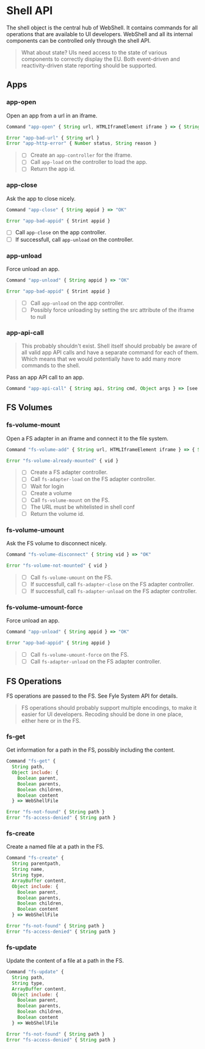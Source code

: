 # Shell API
The shell object is the central hub of WebShell. It contains commands for all operations that are available to UI developers. WebShell and all its internal components can be controlled only through the shell API. 

> What about state? UIs need access to the state of various components to correctly display the EU. Both event-driven and reactivity-driven state reporting should be supported.

## Apps

### app-open
Open an app from a url in an iframe.

````js
Command "app-open" { String url, HTMLIframeElement iframe } => { String appid }

Error "app-bad-url" { String url }
Error "app-http-error" { Number status, String reason }
````
> - [ ] Create an `app-controller` for the iframe.
> - [ ] Call `app-load` on the controller to load the app.
> - [ ] Return the app id.

### app-close
Ask the app to close nicely. 
````js
Command "app-close" { String appid } => "OK"

Error "app-bad-appid" { Strint appid } 
````
- [ ] Call `app-close` on the app controller.
- [ ] If successfull, call `app-unload` on the controller.

### app-unload
Force unload an app.
````js
Command "app-unload" { String appid } => "OK"

Error "app-bad-appid" { Strint appid }
````
> - [ ] Call `app-unload` on the app controller.
> - [ ] Possibly force unloading by setting the src attribute of the iframe to null

### app-api-call
> This probably shouldn't exist. Shell itself should probably be aware of all valid app API calls and have a separate command for each of them. Which means that we would potentially have to add many more commands to the shell.

Pass an app API call to an app.
````js
Command "app-api-call" { String api, String cmd, Object args } => [see docs for app APIs]
````

## FS Volumes
### fs-volume-mount
Open a FS adapter in an iframe and connect it to the file system.
````js
Command "fs-volume-add" { String url, HTMLIframeElement iframe } => { String vid }

Error "fs-volume-already-mounted" { vid }
````
> - [ ] Create a FS adapter controller.
> - [ ] Call `fs-adapter-load` on the FS adapter controller.
> - [ ] Wait for login
> - [ ] Create a volume
> - [ ] Call `fs-volume-mount` on the FS.
> - [ ] The URL must be whitelisted in shell conf
> - [ ] Return the volume id.

### fs-volume-umount
Ask the FS volume to disconnect nicely. 
````js
Command "fs-volume-disconnect" { String vid } => "OK"

Error "fs-volume-not-mounted" { vid }
````
> - [ ] Call `fs-volume-umount` on the FS.
> - [ ] If successfull, call `fs-adapter-close` on the FS adapter controller.
> - [ ] If successfull, call `fs-adapter-unload` on the FS adapter controller.


### fs-volume-umount-force
Force unload an app.
````js
Command "app-unload" { String appid } => "OK"

Error "app-bad-appid" { String appid }
````
> - [ ] Call `fs-volume-umount-force` on the FS.
> - [ ] Call `fs-adapter-unload` on the FS adapter controller.

## FS Operations
FS operations are passed to the FS. See Fyle System API for details.
> FS operations should probably support multiple encodings, to make it easier for UI developers.
> Recoding should be done in one place, either here or in the FS.

### fs-get 
Get information for a path in the FS, possibly including the content.
````js
Command "fs-get" { 
  String path, 
  Object include: { 
    Boolean parent, 
    Boolean parents, 
    Boolean children, 
    Boolean content 
  } => WebShellFile

Error "fs-not-found" { String path }
Error "fs-access-denied" { String path }
````

### fs-create
Create a named file at a path in the FS.
````js
Command "fs-create" { 
  String parentpath, 
  String name,
  String type,
  ArrayBuffer content,
  Object include: { 
    Boolean parent, 
    Boolean parents, 
    Boolean children, 
    Boolean content 
  } => WebShellFile

Error "fs-not-found" { String path }
Error "fs-access-denied" { String path }
````


### fs-update
Update the content of a file at a path in the FS.
````js
Command "fs-update" { 
  String path, 
  String type,
  ArrayBuffer content,
  Object include: { 
    Boolean parent, 
    Boolean parents, 
    Boolean children, 
    Boolean content 
  } => WebShellFile

Error "fs-not-found" { String path }
Error "fs-access-denied" { String path }
````
